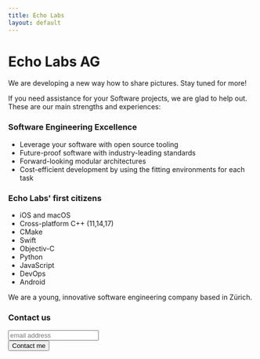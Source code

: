 ```yaml
---
title: Echo Labs
layout: default
---
```


# Echo Labs AG

We are developing a new way how to share pictures. Stay tuned for more!

If you need assistance for your Software projects, we are glad to help out. These are our main strengths and experiences:

### Software Engineering Excellence
- Leverage your software with open source tooling
- Future-proof software with industry-leading standards
- Forward-looking modular architectures
- Cost-efficient development by using the fitting environments for each task

### Echo Labs' first citizens
- iOS and macOS
- Cross-platform C++ (11,14,17)
- CMake
- Swift
- Objectiv-C
- Python
- JavaScript
- DevOps
- Android

We are a young, innovative software engineering company based in Zürich.

### Contact us
<!-- Begin Mailchimp Signup Form -->
<link href="//cdn-images.mailchimp.com/embedcode/horizontal-slim-10_7.css" rel="stylesheet" type="text/css">
<style type="text/css">
  #mc_embed_signup{background:#fff0; clear:left; font:14px Helvetica,Arial,sans-serif; width:100%;}
  /* Add your own Mailchimp form style overrides in your site stylesheet or in this style block.
   We recommend moving this block and the preceding CSS link to the HEAD of your HTML file. */
</style>
<div id="mc_embed_signup">
<form action="https://gmail.us3.list-manage.com/subscribe/post?u=54dfaa11037c9b3ff6802004d&amp;id=5797278fc6" method="post" id="mc-embedded-subscribe-form" name="mc-embedded-subscribe-form" class="validate" target="_blank" novalidate>
    <div id="mc_embed_signup_scroll">
  
  <input type="email" value="" name="EMAIL" class="email" id="mce-EMAIL" placeholder="email address" required>
    <!-- real people should not fill this in and expect good things - do not remove this or risk form bot signups-->
    <div style="position: absolute; left: -5000px;" aria-hidden="true"><input type="text" name="b_54dfaa11037c9b3ff6802004d_5797278fc6" tabindex="-1" value=""></div>
    <div class="clear"><input type="submit" value="Contact me" name="subscribe" id="mc-embedded-subscribe" class="button"></div>
    </div>
</form>
</div>

<!--End mc_embed_signup-->

